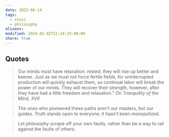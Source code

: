 ```yaml
---
date: 2022-06-14
tags:
  - stoic
  - philosophy
aliases: 
modified: 2024-02-02T21:34:29-08:00
share: true
---
```


## Quotes 
> Our minds must have relaxation: rested, they will rise up better and keener. Just as we must not force fertile fields, for uninterrupted production will quickly exhaust them, so continual labor will break the power of our minds. They will recover their strength, however, after they have had a little freedom and relaxation.” 
_On Tranquility of the Mind, XVII_

> The ones who pioneered these paths aren't our masters, but our guides. Truth stands open to everyone; it hasn't been monopolized. 

> Let philosophy scrape off your own faults, rather than be a way to rail against the faults of others. 

